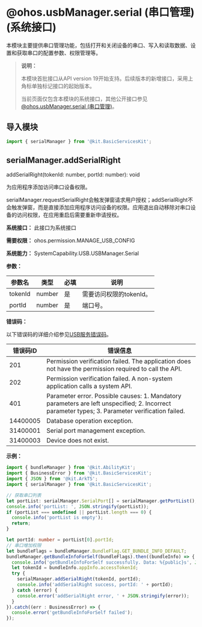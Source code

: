 # @ohos.usbManager.serial (串口管理)(系统接口)

<!--Kit: Basic Services Kit-->
<!--Subsystem: USB-->
<!--Owner: @hwymlgitcode-->
<!--SE: @w00373942-->
<!--TSE: @dong-dongzhen-->

本模块主要提供串口管理功能，包括打开和关闭设备的串口、写入和读取数据、设置和获取串口的配置参数、权限管理等。

> **说明：**
>
> 本模块首批接口从API version 19开始支持。后续版本的新增接口，采用上角标单独标记接口的起始版本。
>
> 当前页面仅包含本模块的系统接口，其他公开接口参见[@ohos.usbManager.serial (串口管理)](js-apis-serialManager.md)。

## 导入模块

```ts
import { serialManager } from '@kit.BasicServicesKit';
```

## serialManager.addSerialRight

addSerialRight(tokenId: number, portId: number): void

为应用程序添加访问串口设备权限。

serialManager.requestSerialRight会触发弹窗请求用户授权；addSerialRight不会触发弹窗，而是直接添加应用程序访问设备的权限。应用退出自动移除对串口设备的访问权限，在应用重启后需要重新申请授权。

**系统接口：** 此接口为系统接口

**需要权限：**  ohos.permission.MANAGE_USB_CONFIG

**系统能力：**  SystemCapability.USB.USBManager.Serial

**参数：**

| 参数名     | 类型     | 必填 | 说明                                  |
|---------|--------|----|-------------------------------------|
| tokenId | number | 是  | 需要访问权限的tokenId。                  |
| portId  | number | 是  | 端口号。 |

**错误码：**

以下错误码的详细介绍参见[USB服务错误码](errorcode-usb.md)。

| 错误码ID | 错误信息                                                     |
| -------- | ------------------------------------------------------------ |
| 201      | Permission verification failed. The application does not have the permission required to call the API. |
| 202      | Permission verification failed. A non-system application calls a system API. |
| 401      | Parameter error. Possible causes: 1. Mandatory parameters are left unspecified; 2. Incorrect parameter types; 3. Parameter verification failed. |
| 14400005 | Database operation exception. |
| 31400001 | Serial port management exception. |
| 31400003 | Device does not exist. |

**示例：**
```ts
import { bundleManager } from '@kit.AbilityKit';
import { BusinessError } from '@kit.BasicServicesKit';
import { JSON } from '@kit.ArkTS';
import { serialManager } from '@kit.BasicServicesKit';

// 获取串口列表
let portList: serialManager.SerialPort[] = serialManager.getPortList();
console.info('portList: ', JSON.stringify(portList));
if (portList === undefined || portList.length === 0) {
  console.info('portList is empty');
  return;
}

let portId: number = portList[0].portId;
// 串口增加权限
let bundleFlags = bundleManager.BundleFlag.GET_BUNDLE_INFO_DEFAULT;
bundleManager.getBundleInfoForSelf(bundleFlags).then((bundleInfo) => {
  console.info('getBundleInfoForSelf successfully. Data: %{public}s', JSON.stringify(bundleInfo));
  let tokenId = bundleInfo.appInfo.accessTokenId;
  try {
    serialManager.addSerialRight(tokenId, portId);
    console.info('addSerialRight success, portId: ' + portId);
  } catch (error) {
    console.error('addSerialRight error, ' + JSON.stringify(error));
  }
}).catch((err : BusinessError) => {
  console.error('getBundleInfoForSelf failed');
});
```

